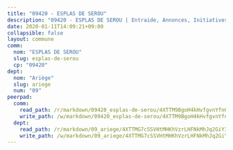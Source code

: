 ```yaml
---
title: "09420 - ESPLAS DE SEROU"
description: "09420 - ESPLAS DE SEROU | Entraide, Annonces, Initiatives"
date: 2020-01-11T14:09:21+09:00
collapsible: false
layout: commune
comm:
  nom: "ESPLAS DE SEROU"
  slug: esplas-de-serou
  cp: "09420"
dept:
  nom: "Ariège"
  slug: ariege
  num: "09"
peerpad:
  comm:
    read_path: /r/markdown/09420_esplas-de-serou/4XTTM9BgoH4kHvfgvnYfnQD1qw9K5o1TydKkzvK6pPkJ2841y
    write_path: /w/markdown/09420_esplas-de-serou/4XTTM9BgoH4kHvfgvnYfnQD1qw9K5o1TydKkzvK6pPkJ2841y-K3TgUXS8Lzo1LvS3hFgvu1X6ohS63U4v6Mo2Dod9pUnX2aJmxXHAbPyxmKn9ySMFyqvZkm2iU5R6apEyBHYy2SqHqk2GLHxAgFoz8WcuH8LwWKchLWffpxM1MLLDVSde91eP91o1
  dept:
    read_path: /r/markdown/09_ariege/4XTTMG7cSSVHtMHKhVzrLHFNkMhJq2GiY37tW1RLaySvmC5m7
    write_path: /w/markdown/09_ariege/4XTTMG7cSSVHtMHKhVzrLHFNkMhJq2GiY37tW1RLaySvmC5m7-K3TgTss1C8HjViVkpwivQX7MahnqC11ekSJQuYEnrMDTmDE1FfJsoB9BatqQw5xZL2YVE8soFWdt5YbjPCiw8Nef7nnDAgssxyMxh5u11RAcuqPo3TLSQutK9TFNiNP3xhEoTkkD
---
```


